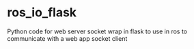 # ros_io_flask
Python code for web server socket wrap in flask to use in ros to communicate with a web app socket client
